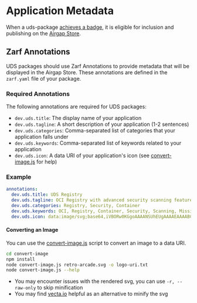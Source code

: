 # Application Metadata

When a uds-package [achieves a badge](../requirements/uds-package-requirements.md), it is eligible for inclusion and publishing on the [Airgap Store](https://apps.defenseunicorns.com/catalog).

## Zarf Annotations

UDS packages should use Zarf Annotations to provide metadata that will be displayed in the Airgap Store. These annotations are defined in the `zarf.yaml` file of your package.

### Required Annotations

The following annotations are required for UDS packages:

- `dev.uds.title`: The display name of your application
- `dev.uds.tagline`: A short description of your application (1-2 sentences)
- `dev.uds.categories`: Comma-separated list of categories that your application falls under
- `dev.uds.keywords`: Comma-separated list of keywords related to your application
- `dev.uds.icon`: A data URI of your application's icon (see [convert-image.js](convert-image.js) for help)

### Example

```yaml
annotations:
  dev.uds.title: UDS Registry
  dev.uds.tagline: OCI Registry with advanced security scanning features
  dev.uds.categories: Registry, Security, Container
  dev.uds.keywords: OCI, Registry, Container, Security, Scanning, Mission-Critical, Deployment, UDS
  dev.uds.icon: data:image/svg;base64,iVBORw0KGgoAAAANSUhEUgAAAAEAAAABCAYAAAAfFcSJAAAADUlEQVR42mP8/x8AAwMCAO+ip1sAAAAASUVORK5CYII=
```

#### Converting an Image

You can use the [convert-image.js](convert-image.js) script to convert an image to a data URI.

```bash
cd convert-image
npm install
node convert-image.js retro-arcade.svg -o logo-uri.txt
node convert-image.js --help
```

- You may encounter issues with the rendered svg, you can use `-r, --raw-only` to skip minification
- You may find [vecta.io](https://vecta.io/nano?utm_source=vectaio&utm_content=nano-logo&utm_campaign=vecta-nano) helpful as an alternative to minify the svg